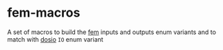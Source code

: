 # fem-macros
A set of macros to build the [fem](https://github.com/rconan/fem) inputs and outputs enum variants and to match with [dosio](https://github.com/rconan/dosio) `IO` enum variant
